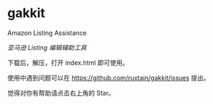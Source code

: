 # gakkit
Amazon Listing Assistance

*亚马逊 Listing 编辑辅助工具*

下载后，解压，打开 index.html 即可使用。

使用中遇到问题可以在 https://github.com/ruxtain/gakkit/issues 提出。

觉得对你有帮助请点击右上角的 Star。
